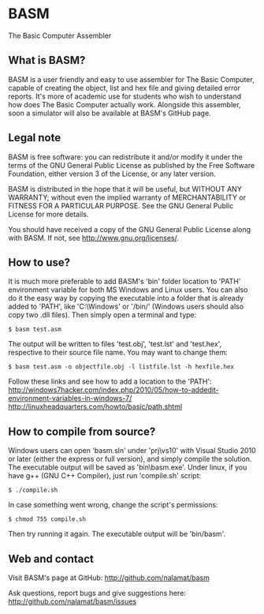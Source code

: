 # BASM

The Basic Computer Assembler


## What is BASM?

BASM is a user friendly and easy to use assembler for The Basic Computer,
capable of creating the object, list and hex file and giving detailed error
reports. It's more of academic use for students who wish to understand how
does The Basic Computer actually work. Alongside this assembler, soon a
simulator will also be available at BASM's GitHub page.


## Legal note

BASM is free software: you can redistribute it and/or modify it under the terms
of the GNU General Public License as published by the Free Software Foundation,
either version 3 of the License, or any later version.

BASM is distributed in the hope that it will be useful, but WITHOUT ANY
WARRANTY; without even the implied warranty of MERCHANTABILITY or FITNESS FOR
A PARTICULAR PURPOSE. See the GNU General Public License for more details.

You should have received a copy of the GNU General Public License along with
BASM. If not, see <http://www.gnu.org/licenses/>.


## How to use?

It is much more preferable to add BASM's 'bin' folder location to 'PATH'
environment variable for both MS Windows and Linux users. You can also do it
the easy way by copying the executable into a folder that is already added to
'PATH', like 'C:\Windows\' or '/bin/' (Windows users should also copy
two .dll files). Then simply open a terminal and type:

    $ basm test.asm

The output will be written to files 'test.obj', 'test.lst' and 'test.hex',
respective to their source file name. You may want to change them:

    $ basm test.asm -o objectfile.obj -l listfile.lst -h hexfile.hex

Follow these links and see how to add a location to the 'PATH': 
http://windows7hacker.com/index.php/2010/05/how-to-addedit-environment-variables-in-windows-7/
http://linuxheadquarters.com/howto/basic/path.shtml


## How to compile from source?

Windows users can open 'basm.sln' under 'prj\vs10' with Visual Studio 2010 or
later (either the express or full version), and simply compile the solution.
The executable output will be saved as 'bin\basm.exe'.
Under linux, if you have g++ (GNU C++ Compiler), just run 'compile.sh' script:

    $ ./compile.sh

In case something went wrong, change the script's permissions:

    $ chmod 755 compile.sh

Then try running it again. The executable output will be 'bin/basm'.


## Web and contact

Visit BASM's page at GitHub:
    http://github.com/nalamat/basm

Ask questions, report bugs and give suggestions here:
    http://github.com/nalamat/basm/issues
